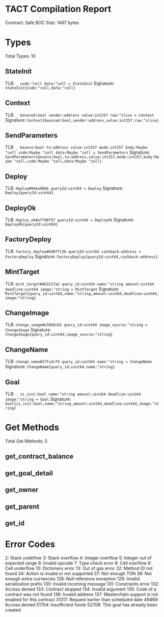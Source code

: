 # TACT Compilation Report
Contract: Safe
BOC Size: 1467 bytes

# Types
Total Types: 10

## StateInit
TLB: `_ code:^cell data:^cell = StateInit`
Signature: `StateInit{code:^cell,data:^cell}`

## Context
TLB: `_ bounced:bool sender:address value:int257 raw:^slice = Context`
Signature: `Context{bounced:bool,sender:address,value:int257,raw:^slice}`

## SendParameters
TLB: `_ bounce:bool to:address value:int257 mode:int257 body:Maybe ^cell code:Maybe ^cell data:Maybe ^cell = SendParameters`
Signature: `SendParameters{bounce:bool,to:address,value:int257,mode:int257,body:Maybe ^cell,code:Maybe ^cell,data:Maybe ^cell}`

## Deploy
TLB: `deploy#946a98b6 queryId:uint64 = Deploy`
Signature: `Deploy{queryId:uint64}`

## DeployOk
TLB: `deploy_ok#aff90f57 queryId:uint64 = DeployOk`
Signature: `DeployOk{queryId:uint64}`

## FactoryDeploy
TLB: `factory_deploy#6d0ff13b queryId:uint64 cashback:address = FactoryDeploy`
Signature: `FactoryDeploy{queryId:uint64,cashback:address}`

## MintTarget
TLB: `mint_target#8b3217a2 query_id:uint64 name:^string amount:uint64 deadline:uint64 image:^string = MintTarget`
Signature: `MintTarget{query_id:uint64,name:^string,amount:uint64,deadline:uint64,image:^string}`

## ChangeImage
TLB: `change_image#e78b9cb5 query_id:uint64 image_source:^string = ChangeImage`
Signature: `ChangeImage{query_id:uint64,image_source:^string}`

## ChangeName
TLB: `change_name#27fcdcf9 query_id:uint64 name:^string = ChangeName`
Signature: `ChangeName{query_id:uint64,name:^string}`

## Goal
TLB: `_ is_init:bool name:^string amount:uint64 deadline:uint64 image:^string = Goal`
Signature: `Goal{is_init:bool,name:^string,amount:uint64,deadline:uint64,image:^string}`

# Get Methods
Total Get Methods: 5

## get_contract_balance

## get_goal_detail

## get_owner

## get_parent

## get_id

# Error Codes
2: Stack undeflow
3: Stack overflow
4: Integer overflow
5: Integer out of expected range
6: Invalid opcode
7: Type check error
8: Cell overflow
9: Cell underflow
10: Dictionary error
13: Out of gas error
32: Method ID not found
34: Action is invalid or not supported
37: Not enough TON
38: Not enough extra-currencies
128: Null reference exception
129: Invalid serialization prefix
130: Invalid incoming message
131: Constraints error
132: Access denied
133: Contract stopped
134: Invalid argument
135: Code of a contract was not found
136: Invalid address
137: Masterchain support is not enabled for this contract
31317: Request earlier than scheduled date
49469: Access denied
51754: Insufficient funds
52708: This goal has already been created